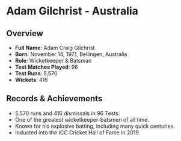 # Adam Gilchrist - Australia

## Overview
- **Full Name**: Adam Craig Gilchrist
- **Born**: November 14, 1971, Bellingen, Australia
- **Role**: Wicketkeeper & Batsman
- **Test Matches Played**: 96
- **Test Runs**: 5,570
- **Wickets**: 416

## Records & Achievements
- 5,570 runs and 416 dismissals in 96 Tests.
- One of the greatest wicketkeeper-batsmen of all time.
- Known for his explosive batting, including many quick centuries.
- Inducted into the ICC Cricket Hall of Fame in 2019.
